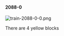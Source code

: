 #### 2088-0
![train-2088-0-0.png](https://github.com/lil-lab/nlvr/raw/master/nlvr/train/images/71/train-2088-0-0.png "train-2088-0-0.png")

There are 4 yellow blocks